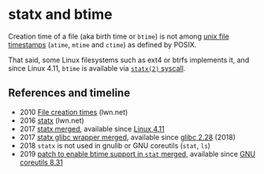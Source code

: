 # statx and btime

Creation time of a file (aka birth time or `btime`) is not among [unix file
timestamps](http://pubs.opengroup.org/onlinepubs/9699919799/basedefs/sys_stat.h.html)
(`atime`, `mtime` and `ctime`) as defined by POSIX.

That said, some Linux filesystems such as ext4 or btrfs implements it, and
since Linux 4.11, `btime` is available via [`statx(2)`
syscall](http://man7.org/linux/man-pages/man2/statx.2.html).

## References and timeline

* 2010 [File creation times](https://lwn.net/Articles/397442) (lwn.net)
* 2016 [statx](https://lwn.net/Articles/685791) (lwn.net)
* 2017 [statx merged](https://git.kernel.org/pub/scm/linux/kernel/git/torvalds/linux.git/commit/?id=a528d35e8bfcc521d7cb70aaf03e1bd296c8493f),
  available since [Linux 4.11](https://kernelnewbies.org/Linux_4.11#statx.282.29.2C_a_modern_stat.282.29_alternative)
* 2017 [statx glibc wrapper
  merged](https://sourceware.org/bugzilla/show_bug.cgi?id=21297), available
  since [glibc
  2.28](https://www.sourceware.org/ml/libc-alpha/2018-08/msg00003.html) (2018)
* 2018 `statx` is not used in gnulib or GNU coreutils (`stat`, `ls`)
* 2019 [patch to enable btime support in `stat` merged](https://git.savannah.gnu.org/cgit/coreutils.git/commit/?id=186896d65f6182dff15cad6c1045d22ad2004962),
  available since [GNU coreutils 8.31](https://lists.gnu.org/archive/html/coreutils/2019-03/msg00042.html)
